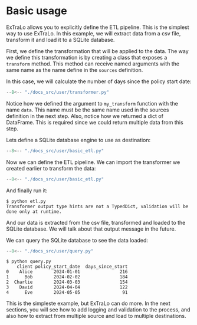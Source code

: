 # Basic usage

ExTraLo allows you to explicitly define the ETL pipeline. This is the simplest way to use ExTraLo. In this example, we will extract data from a csv file, transform it and load it to a SQLite database.

First, we define the transformation that will be applied to the data. The way we define this transformation is by creating a class that exposes a `transform` method. This method can receive named arguments with the same name as the name define in the `sources` definition.

In this case, we will calculate the number of days since the policy start date:

```python title="transformer.py"
--8<-- "./docs_src/user/transformer.py"
```

Notice how we defined the argument to `my_transform` function with the name `data`. This name must be the same name used in the sources definition in the next step.
Also, notice how we returned a dict of DataFrame. This is required since we could return multiple data from this step.

Lets define a SQLite database engine to use as destination:

```python hl_lines="1 6" title="etl.py"
--8<-- "./docs_src/user/basic_etl.py"
```

Now we can define the ETL pipeline. We can import the transformer we created earlier to transform the data:

```python hl_lines="2 4 8-18 20" title="etl.py"
--8<-- "./docs_src/user/basic_etl.py"
```

And finally run it:

```console
$ python etl.py
Transformer output type hints are not a TypedDict, validation will be done only at runtime.
```

And our data is extracted from the csv file, transformed and loaded to the SQLite database. We will talk about that output message in the future.

We can query the SQLite database to see the data loaded:

```python title="query.py"
--8<-- "./docs_src/user/query.py"
```

```console
$ python query.py
    client policy_start_date  days_since_start
0    Alice        2024-01-01               216
1      Bob        2024-02-02               184
2  Charlie        2024-03-03               154
3    David        2024-04-04               122
4      Eve        2024-05-05                91
```

This is the simpleste example, but ExTraLo can do more. In the next sections, you will see how to add logging and validation to the process, and also how to extract from multiple source and load to multiple destinations.
